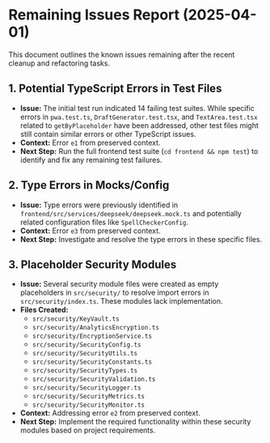 # Remaining Issues Report (2025-04-01)

This document outlines the known issues remaining after the recent cleanup and refactoring tasks.

## 1. Potential TypeScript Errors in Test Files

- **Issue:** The initial test run indicated 14 failing test suites. While specific errors in `pwa.test.ts`, `DraftGenerator.test.tsx`, and `TextArea.test.tsx` related to `getByPlaceholder` have been addressed, other test files might still contain similar errors or other TypeScript issues.
- **Context:** Error `e1` from preserved context.
- **Next Step:** Run the full frontend test suite (`cd frontend && npm test`) to identify and fix any remaining test failures.

## 2. Type Errors in Mocks/Config

- **Issue:** Type errors were previously identified in `frontend/src/services/deepseek/deepseek.mock.ts` and potentially related configuration files like `SpellCheckerConfig`.
- **Context:** Error `e3` from preserved context.
- **Next Step:** Investigate and resolve the type errors in these specific files.

## 3. Placeholder Security Modules

- **Issue:** Several security module files were created as empty placeholders in `src/security/` to resolve import errors in `src/security/index.ts`. These modules lack implementation.
- **Files Created:**
    - `src/security/KeyVault.ts`
    - `src/security/AnalyticsEncryption.ts`
    - `src/security/EncryptionService.ts`
    - `src/security/SecurityConfig.ts`
    - `src/security/SecurityUtils.ts`
    - `src/security/SecurityConstants.ts`
    - `src/security/SecurityTypes.ts`
    - `src/security/SecurityValidation.ts`
    - `src/security/SecurityLogger.ts`
    - `src/security/SecurityMetrics.ts`
    - `src/security/SecurityMonitor.ts`
- **Context:** Addressing error `e2` from preserved context.
- **Next Step:** Implement the required functionality within these security modules based on project requirements.